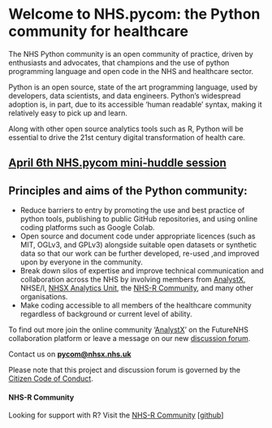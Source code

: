 # Welcome to NHS.pycom: the Python community for healthcare

The NHS Python community is an open community of practice, driven by enthusiasts and advocates, that champions and the use of python programming language and open code in the NHS and healthcare sector.

Python is an open source, state of the art programming language, used by developers, data scientists, and data engineers. Python’s widespread adoption is, in part, due to its accessible ‘human readable’ syntax, making it relatively easy to pick up and learn.

Along with other open source analytics tools such as R, Python will be essential to drive the 21st century digital transformation of health care.

## [April 6th NHS.pycom mini-huddle session](https://www.events.england.nhs.uk/events/pycom-the-nhs-python-community)

## Principles and aims of the Python community:

- Reduce barriers to entry by promoting the use and best practice of python tools, publishing to public GitHub repositories, and using online coding platforms such as Google Colab.
- Open source and document code under appropriate licences (such as MIT, OGLv3, and GPLv3) alongside suitable open datasets or synthetic data so that our work can be further developed, re-used ,and improved upon by everyone in the community.
- Break down silos of expertise and improve technical communication and collaboration across the NHS by involving members from [AnalystX](https://future.nhs.uk/connect.ti/DataAnalyticsCovid19/grouphome), NHSE/I, [NHSX Analytics Unit](https://www.nhsx.nhs.uk/key-tools-and-info/nhsx-analytics-unit/), the [NHS-R Community](https://nhsrcommunity.com/), and many other organisations.
- Make coding accessible to all members of the healthcare community regardless of background or current level of ability.

To find out more join the online community ‘[AnalystX](https://future.nhs.uk/connect.ti/DataAnalyticsCovid19/grouphome)’ on the FutureNHS collaboration platform or leave a message on our new [discussion forum](https://github.com/nhs-pycom/nhs.pycom/discussions).

Contact us on **pycom@nhsx.nhs.uk**

Please note that this project and discussion forum is governed by the [Citizen Code of Conduct](https://github.com/nhsx/nhs.pycom/blob/main/CODE_OF_CONDUCT.md).


#### NHS-R Community

Looking for support with R? Visit the [NHS-R Community](https://nhsrcommunity.com/) [[github](https://github.com/nhs-r-community)]


